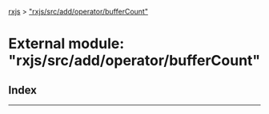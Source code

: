 [rxjs](../README.md) > ["rxjs/src/add/operator/bufferCount"](../modules/_rxjs_src_add_operator_buffercount_.md)

# External module: "rxjs/src/add/operator/bufferCount"

## Index

---

